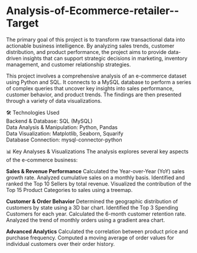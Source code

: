 # Analysis-of-Ecommerce-retailer--Target
The primary goal of this project is to transform raw transactional data into actionable business intelligence. By analyzing sales trends, customer distribution, and product performance, the project aims to provide data-driven insights that can support strategic decisions in marketing, inventory management, and customer relationship strategies.

This project involves a comprehensive analysis of an e-commerce dataset using Python and SQL. It connects to a MySQL database to perform a series of complex queries that uncover key insights into sales performance, customer behavior, and product trends. The findings are then presented through a variety of data visualizations.


🛠️ Technologies Used
<br>
Backend & Database: SQL (MySQL)
<br>
Data Analysis & Manipulation: Python, Pandas
<br>
Data Visualization: Matplotlib, Seaborn, Squarify
<br>
Database Connection: mysql-connector-python

📊 Key Analyses & Visualizations
The analysis explores several key aspects of the e-commerce business:

**Sales & Revenue Performance**
Calculated the Year-over-Year (YoY) sales growth rate.
Analyzed cumulative sales on a monthly basis.
Identified and ranked the Top 10 Sellers by total revenue.
Visualized the contribution of the Top 15 Product Categories to sales using a treemap.

**Customer & Order Behavior**
Determined the geographic distribution of customers by state using a 3D bar chart.
Identified the Top 3 Spending Customers for each year.
Calculated the 6-month customer retention rate.
Analyzed the trend of monthly orders using a gradient area chart.

**Advanced Analytics**
Calculated the correlation between product price and purchase frequency.
Computed a moving average of order values for individual customers over their order history.

